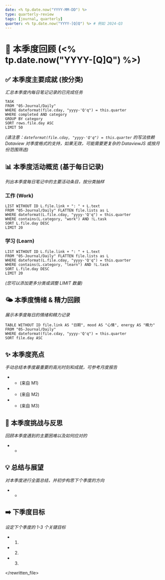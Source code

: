 ```yaml
---
date: <% tp.date.now("YYYY-MM-DD") %>
type: quarterly-review
tags: [journal, quarterly]
quarter: <% tp.date.now("YYYY-[Q]Q") %> # 例如 2024-Q3
---
```


# 🍂 本季度回顾 (<% tp.date.now("YYYY-[Q]Q") %>)

## ✅ 本季度主要成就 (按分类)

*汇总本季度内每日笔记记录的已完成任务*

```dataview
TASK
FROM "05-Journal/Daily"
WHERE dateformat(file.cday, "yyyy-'Q'q") = this.quarter 
WHERE completed AND category
GROUP BY category
SORT rows.file.day ASC
LIMIT 50 
```
*(请注意：`dateformat(file.cday, "yyyy-'Q'q") = this.quarter` 的写法依赖 Dataview 对季度格式的支持，如果无效，可能需要更复杂的 DataviewJS 或按月份范围筛选)*

## 📊 本季度活动概览 (基于每日记录)

*列出本季度每日笔记中的主要活动条目，按分类抽样*

### 工作 (Work)
```dataview
LIST WITHOUT ID L.file.link + ": " + L.text
FROM "05-Journal/Daily" FLATTEN file.lists as L
WHERE dateformat(L.file.cday, "yyyy-'Q'q") = this.quarter
WHERE contains(L.category, "work") AND !L.task
SORT L.file.day DESC
LIMIT 20 
```

### 学习 (Learn)
```dataview
LIST WITHOUT ID L.file.link + ": " + L.text
FROM "05-Journal/Daily" FLATTEN file.lists as L
WHERE dateformat(L.file.cday, "yyyy-'Q'q") = this.quarter
WHERE contains(L.category, "learn") AND !L.task
SORT L.file.day DESC
LIMIT 20
```
*(您可以添加更多分类或调整 LIMIT 数量)*

## 🌤️ 本季度情绪 & 精力回顾

*展示本季度每日的情绪和精力记录*

```dataview
TABLE WITHOUT ID file.link AS "日期", mood AS "心情", energy AS "精力"
FROM "05-Journal/Daily"
WHERE dateformat(file.cday, "yyyy-'Q'q") = this.quarter
SORT file.day ASC
```

## ✨ 本季度亮点

*手动总结本季度最重要的高光时刻和成就，可参考月度报告*
*   - (来自 M1)
*   - (来自 M2)
*   - (来自 M3)

## 🚧 本季度挑战与反思

*回顾本季度遇到的主要困难以及如何应对的*
*   -

## 💡 总结与展望

*对本季度进行全面总结，并初步构思下个季度的方向*
*   -

## ➡️ 下季度目标

*设定下个季度的 1-3 个关键目标*
*   1. 
*   2. 
*   3. 

</rewritten_file> 